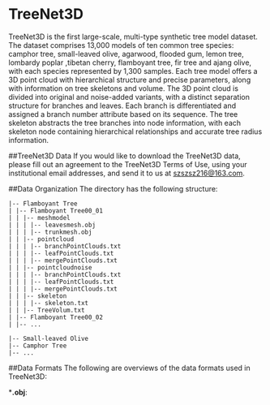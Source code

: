 # TreeNet3D
TreeNet3D is the first large-scale, multi-type synthetic tree model dataset. The dataset comprises 13,000 models of ten common tree species: camphor tree, small-leaved olive,  agarwood, flooded gum, lemon tree, lombardy poplar ,tibetan cherry, flamboyant tree, fir tree and ajang olive, with each species represented by 1,300 samples. Each tree model offers a 3D point cloud with hierarchical structure and precise parameters, along with information on tree skeletons and volume.  The 3D point cloud is divided into original and noise-added variants, with a distinct separation structure for branches and leaves.  Each branch is differentiated and assigned a branch number attribute based on its sequence.  The tree skeleton abstracts the tree branches into node information, with each skeleton node containing hierarchical relationships and accurate tree radius information.  

##TreeNet3D Data
If you would like to download the TreeNet3D data, please fill out an agreement to the TreeNet3D Terms of Use, using your institutional email addresses, and send it to us at szszsz216@163.com.

##Data Organization
The directory has the following structure:
```shell
|-- Flamboyant Tree
| |-- Flamboyant Tree00_01
| | |-- meshmodel
| | | |-- leavesmesh.obj
| | | |-- trunkmesh.obj
| | |-- pointcloud
| | | |-- branchPointClouds.txt
| | | |-- leafPointClouds.txt
| | | |-- mergePointClouds.txt
| | |-- pointcloudnoise
| | | |-- branchPointClouds.txt
| | | |-- leafPointClouds.txt
| | | |-- mergePointClouds.txt
| | |-- skeleton
| | | |-- skeleton.txt
| | |-- TreeVolum.txt
| |-- Flamboyant Tree00_02
| |-- ...

|-- Small-leaved Olive
|-- Camphor Tree
|-- ...
```
##Data Formats
The following are overviews of the data formats used in TreeNet3D:

***.obj**:
